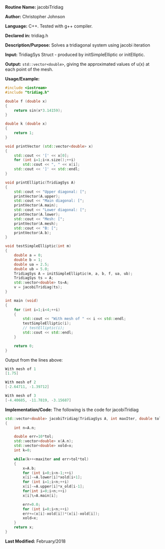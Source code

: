 **Routine Name:** jacobiTridiag

**Author:** Christopher Johnson

**Language:** C++. Tested with g++ compiler.

**Declared in:** tridiag.h

**Description/Purpose:**
Solves a tridiagonal system using jacobi iteration

**Input:**
TridiagSys Struct - produced by initSimpleElliptic or initElliptic.

**Output:**
`std::vector<double>`, giving the approximated values of u(x) at each point of the mesh.

**Usage/Example:**

```C++
#include <iostream>
#include "tridiag.h"

double f (double x)
{
	return sin(x*3.14159);
}

double k (double x)
{
	return 1;
}

void printVector (std::vector<double> x)
{
	std::cout << '[' << x[0];
	for (int i=1;i<x.size();++i)
		std::cout << ", " << x[i];
	std::cout << ']' << std::endl;
}

void printElliptic(TridiagSys A)
{
	std::cout << "Upper diagonal: [";
	printVector(A.upper);
	std::cout << "Main diagonal: [";
	printVector(A.main);
	std::cout << "Lower diagonal: [";
	printVector(A.lower);
	std::cout << "Mesh: [";
	printVector(A.mesh);
	std::cout << "B: [";
	printVector(A.b);
}

void testSimpleElliptic(int m)
{
	double a = 0;
	double b = 1;
	double ua = 2.5;
	double ub = 5.0;
	TridiagSys A = initSimpleElliptic(m, a, b, f, ua, ub);
	TridiagSys ts = A;
	std::vector<double> ts=A;
	v = jacobiTridiag(ts);
}

int main (void)
{
	for (int i=1;i<4;++i)
	{
		std::cout << "With mesh of " << i << std::endl;
		testSimpleElliptic(i);
		// testElliptic(i);
		std::cout << std::endl;
	}

	return 0;
}
```
Output from the lines above:
```c++
With mesh of 1
[1.75]

With mesh of 2
[-2.64711, -1.39712]

With mesh of 3
[-4.40685, -11.7819, -3.15687]
```


**Implementation/Code:** The following is the code for jacobiTridiag
```c++
std::vector<double> jacobiTridiag(TridiagSys A, int maxIter, double tol)
{
	int n=A.n;

	double err=10*tol;
	std::vector<double> x(A.n);
	std::vector<double> xold=x;
	int k=0;

	while(k++<maxiter and err>tol*tol)
	{
		x=A.b;
		for (int i=0;i<n-1;++i)
		x[i]-=A.lower[i]*xold[i+1];
		for (int i=1;i<n;++i)
		x[i]-=A.upper[i]*x_old[i-1];
		for(int i=0;i<n;++i)
		x[i]\=A.main[i];

		err=0.0;
		for (int i=0;i<n;++i)
		err+=(x[i]-xold[i])*(x[i]-xold[i]);
		xold=x;
	}
	return x;
}
```
**Last Modified:** February/2018
